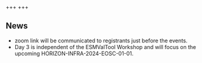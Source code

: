 +++
+++

## News

- zoom link will be communicated to registrants just before the events.
- Day 3 is independent of the ESMValTool Workshop and will focus on the upcoming HORIZON-INFRA-2024-EOSC-01-01. 
